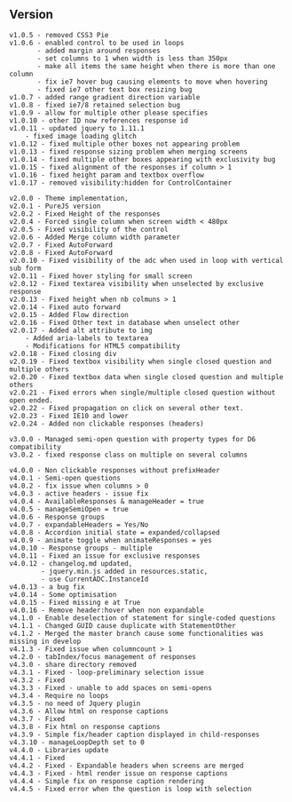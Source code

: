 Version
-------

	v1.0.5 - removed CSS3 Pie
	v1.0.6 - enabled control to be used in loops
	       - added margin around responses
	       - set columns to 1 when width is less than 350px
	       - make all items the same height when there is more than one column
	       - fix ie7 hover bug causing elements to move when hovering
	       - fixed ie7 other text box resizing bug
	v1.0.7 - added range gradient direction variable
	v1.0.8 - fixed ie7/8 retained selection bug
	v1.0.9 - allow for multiple other please specifies
	v1.0.10 - other ID now references response id
	v1.0.11 - updated jquery to 1.11.1
		- fixed image loading glitch
	v1.0.12 - fixed multiple other boxes not appearing problem
	v1.0.13 - fixed response sizing problem when merging screens
	v1.0.14 - fixed multiple other boxes appearing with exclusivity bug
	v1.0.15 - fixed alignment of the responses if column > 1
	v1.0.16 - fixed height param and textbox overflow
	v1.0.17 - removed visibility:hidden for ControlContainer

	v2.0.0 - Theme implementation,
	v2.0.1 - PureJS version
	v2.0.2 - Fixed Height of the responses
	v2.0.4 - Forced single column when screen width < 480px
	v2.0.5 - Fixed visibility of the control
	v2.0.6 - Added Merge column width parameter
	v2.0.7 - Fixed AutoForward
	v2.0.8 - Fixed AutoForward
	v2.0.10 - Fixed visibility of the adc when used in loop with vertical sub form
	v2.0.11 - Fixed hover styling for small screen
	v2.0.12 - Fixed textarea visibility when unselected by exclusive response
	v2.0.13 - Fixed height when nb colmuns > 1
	v2.0.14 - Fixed auto forward
	v2.0.15 - Added Flow direction
	v2.0.16 - Fixed Other text in database when unselect other
	v2.0.17 - Added alt attribute to img
		- Added aria-labels to textarea
	   	- Modifications for HTML5 compatibility
	v2.0.18 - Fixed closing div
	v2.0.19 - Fixed textbox visibility when single closed question and multiple others
	v2.0.20 - Fixed textbox data when single closed question and multiple others
	v2.0.21 - Fixed errors when single/multiple closed question without open ended.
	v2.0.22 - Fixed propagation on click on several other text.
	v2.0.23 - Fixed IE10 and lower
	v2.0.24 - Added non clickable responses (headers)
 
	v3.0.0 - Managed semi-open question with property types for D6 compatibility
	v3.0.2 - fixed response class on multiple on several columns

 	v4.0.0 - Non clickable responses without prefixHeader
	v4.0.1 - Semi-open questions
	v4.0.2 - fix issue when columns > 0
	v4.0.3 - active headers - issue fix
	v4.0.4 - AvailableResponses & manageHeader = true
	v4.0.5 - manageSemiOpen = true
	v4.0.6 - Response groups
	v4.0.7 - expandableHeaders = Yes/No
	v4.0.8 - Accordion initial state = expanded/collapsed
	v4.0.9 - animate toggle when animateResponses = yes
	v4.0.10 - Response groups - multiple
	v4.0.11 - Fixed an issue for exclusive responses
	v4.0.12 - changelog.md updated,
	        - jquery.min.js added in resources.static,
	        - use CurrentADC.InstanceId
	v4.0.13 - a bug fix
	v4.0.14 - Some optimisation
	v4.0.15 - Fixed missing e at True
	v4.0.16 - Remove header:hover when non expandable
	v4.1.0 - Enable deselection of statement for single-coded questions
	v4.1.1 - Changed GUID cause duplicate with StatementOther
	v4.1.2 - Merged the master branch cause some functionalities was missing in develop
	v4.1.3 - Fixed issue when columncount > 1
	v4.2.0 - tabIndex/focus management of responses
	v4.3.0 - share directory removed
	v4.3.1 - Fixed - loop-preliminary selection issue	
 	v4.3.2 - Fixed
  	v4.3.3 - Fixed - unable to add spaces on semi-opens
	v4.3.4 - Require no loops
	v4.3.5 - no need of Jquery plugin
	v4.3.6 - Allow html on response captions
	v4.3.7 - Fixed
	v4.3.8 - Fix html on response captions
	v4.3.9 - Simple fix/header caption displayed in child-responses
	v4.3.10 - manageLoopDepth set to 0
	v4.4.0 - Libraries update		
	v4.4.1 - Fixed
	v4.4.2 - Fixed - Expandable headers when screens are merged
	v4.4.3 - Fixed - html render issue on response captions
	v4.4.4 - Simple fix on response caption rendering
	v4.4.5 - Fixed error when the question is loop with selection
